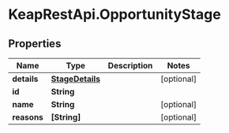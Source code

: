 # KeapRestApi.OpportunityStage

## Properties

Name | Type | Description | Notes
------------ | ------------- | ------------- | -------------
**details** | [**StageDetails**](StageDetails.md) |  | [optional] 
**id** | **String** |  | 
**name** | **String** |  | [optional] 
**reasons** | **[String]** |  | [optional] 


